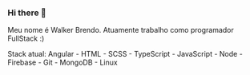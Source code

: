 ### Hi there 👋

Meu nome é Walker Brendo.
Atuamente trabalho como programador FullStack :)

Stack atual: Angular - HTML - SCSS - TypeScript - JavaScript - Node - Firebase - Git - MongoDB - Linux
